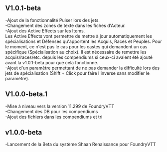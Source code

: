 ## V1.0.1-beta

-Ajout de la fonctionnalité Puiser lors des jets. \
-Changement des zones de texte dans les fiches d'Acteur. \
-Ajout des Active Effects sur les Items. \
    Les Active Effects vont permettre de mettre à jour automatiquement les spécialisations et Défenses qu'apportent les Acquis, Races et Peuples. Pour le moment, ce n'est pas le cas pour les castes qui demandent un cas spécifique (Spécialisation au choix). Il est nécessaire de remettre les acquis/races/etc. depuis les compendiums si ceux-ci avaient été ajouté avant la v1.0.1-beta pour que cela fonctionne. \
-Ajout d'un paramètre permettant de ne pas demander la difficulté lors des jets de spécialisation (Shift + Click pour faire l'inverse sans modifier le paramètre).


## V1.0.0-beta.1

-Mise à niveau vers la version 11.299 de FoundryVTT \
-Changement des DB pour les compendiums \
-Ajout des fichiers dans les compendiums et tri

## v1.0.0-beta

-Lancement de la Beta du système Shaan Renaissance pour FoundryVTT
